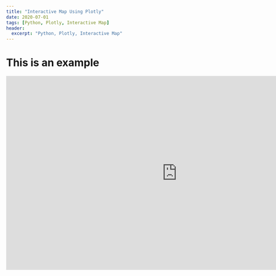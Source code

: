 ```yaml
---
title: "Interactive Map Using Plotly"
date: 2020-07-01
tags: [Python, Plotly, Interactive Map]
header:
  excerpt: "Python, Plotly, Interactive Map"
---
```


# This is an example

<iframe id="igraph" scrolling="no" style="border:none;" seamless="seamless" src="https://juanpabloha.github.io/MapsTest/" height="525" width="925"></iframe>
